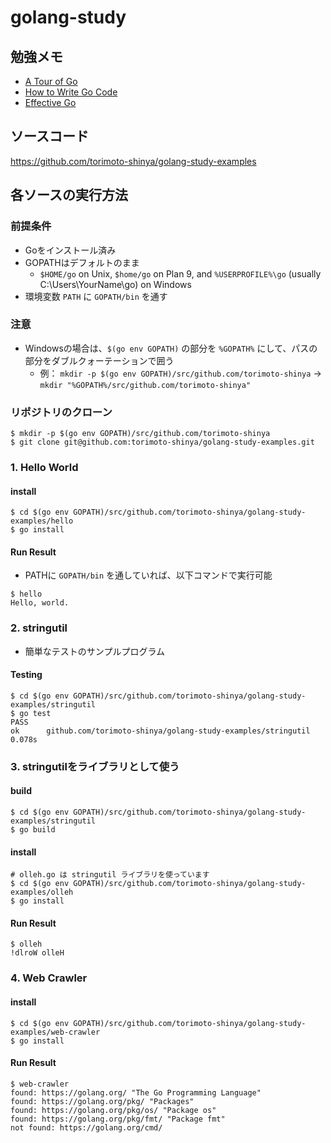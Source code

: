 # golang-study

## 勉強メモ
* [A Tour of Go](A%20Tour%20of%20Go)
* [How to Write Go Code](How%20to%20Write%20Go%20Code)
* [Effective Go](Effective%20Go)

## ソースコード
https://github.com/torimoto-shinya/golang-study-examples

## 各ソースの実行方法
### 前提条件
* Goをインストール済み
* GOPATHはデフォルトのまま
  * `$HOME/go` on Unix, `$home/go` on Plan 9, and `%USERPROFILE%\go` (usually C:\Users\YourName\go) on Windows
* 環境変数 `PATH` に `GOPATH/bin` を通す

### 注意
* Windowsの場合は、`$(go env GOPATH)` の部分を `%GOPATH%` にして、パスの部分をダブルクォーテーションで囲う
  * 例： `mkdir -p $(go env GOPATH)/src/github.com/torimoto-shinya` -> `mkdir "%GOPATH%/src/github.com/torimoto-shinya"`

### リポジトリのクローン
```
$ mkdir -p $(go env GOPATH)/src/github.com/torimoto-shinya
$ git clone git@github.com:torimoto-shinya/golang-study-examples.git
```

### 1. Hello World
#### install
```
$ cd $(go env GOPATH)/src/github.com/torimoto-shinya/golang-study-examples/hello
$ go install
```

#### Run Result
* PATHに `GOPATH/bin` を通していれば、以下コマンドで実行可能
```
$ hello
Hello, world.
```

### 2. stringutil

* 簡単なテストのサンプルプログラム

#### Testing
```
$ cd $(go env GOPATH)/src/github.com/torimoto-shinya/golang-study-examples/stringutil
$ go test
PASS
ok      github.com/torimoto-shinya/golang-study-examples/stringutil   0.078s
```

### 3. stringutilをライブラリとして使う

#### build
```
$ cd $(go env GOPATH)/src/github.com/torimoto-shinya/golang-study-examples/stringutil
$ go build
```

#### install
```
# olleh.go は stringutil ライブラリを使っています
$ cd $(go env GOPATH)/src/github.com/torimoto-shinya/golang-study-examples/olleh
$ go install
```

#### Run Result
```
$ olleh
!dlroW olleH
```

### 4. Web Crawler

#### install
```
$ cd $(go env GOPATH)/src/github.com/torimoto-shinya/golang-study-examples/web-crawler
$ go install
```

#### Run Result
```
$ web-crawler
found: https://golang.org/ "The Go Programming Language"
found: https://golang.org/pkg/ "Packages"
found: https://golang.org/pkg/os/ "Package os"
found: https://golang.org/pkg/fmt/ "Package fmt"
not found: https://golang.org/cmd/
```
